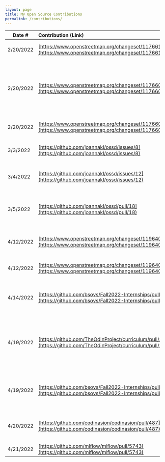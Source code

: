 ```yaml
---
layout: page
title: My Open Source Contributions
permalink: /contributions/
---
```


<!--
Type of the contribution should be "Wikipedia edit", "OpenStreet Map feature", "Documentation", "Course website", "Blog",
"Browser Add-on", etc.

The description should include a brief summary of what you did.

The link should bring us to a public page that shows your contribution. 

Replace the first row with your own contribution. 

-->





| Date #       | Contribution (Link)  | Type  | Description |
|--------------|:---------------------|:------|:------------|
| 2/20/2022    | [https://www.openstreetmap.org/changeset/117661072](https://www.openstreetmap.org/changeset/117661072)| OpenStreet Map feature |I added names to two stores |
| 2/20/2022    | [https://www.openstreetmap.org/changeset/117660806](https://www.openstreetmap.org/changeset/117660806)| OpenStreet Map feature |I added the address, phone number, email, website, building type, and animal shelter type to SAVE - A Friend to Homeless Animals |
| 2/20/2022    | [https://www.openstreetmap.org/changeset/117660540](https://www.openstreetmap.org/changeset/117660540)| OpenStreet Map feature |I added the name to a farm  |
| 3/3/2022    | [https://github.com/joannakl/ossd/issues/8](https://github.com/joannakl/ossd/issues/8)| Course website |I created an issue reporting a broken link in week 6 |
| 3/4/2022    | [https://github.com/joannakl/ossd/issues/12](https://github.com/joannakl/ossd/issues/12)| Course website |I created an issue reporting a few typos in contributions.html |
| 3/5/2022     | [https://github.com/joannakl/ossd/pull/18](https://github.com/joannakl/ossd/pull/18) | Course website | Made a pull request to correct "FeeDOS" to "FreeDOS" in week 2 assignments|
| 4/12/2022    | [https://www.openstreetmap.org/changeset/119640100](https://www.openstreetmap.org/changeset/119640100)| OpenStreet Map feature |I updated hours, and added website and phone |
| 4/12/2022    | [https://www.openstreetmap.org/changeset/119640194](https://www.openstreetmap.org/changeset/119640194)| OpenStreet Map feature |I updated hours, and added the address and website for a cafe |
| 4/14/2022    | [https://github.com/bsovs/Fall2022-Internships/pull/32](https://github.com/bsovs/Fall2022-Internships/pull/32)| Fall Internship List | I made a pull request to add an internship opening which was merged |
| 4/19/2022    | [https://github.com/TheOdinProject/curriculum/pull/24055](https://github.com/TheOdinProject/curriculum/pull/24055)| The Odin Project | I claimed an issue to work on updating the README.md layout and fixing paths, and opened a pull request. Update: merged!|
| 4/19/2022    | [https://github.com/bsovs/Fall2022-Internships/pull/34](https://github.com/bsovs/Fall2022-Internships/pull/34)| Fall Internship List | Added two internship openings and specified position type for existing opening |
| 4/20/2022    | [https://github.com/codinasion/codinasion/pull/487](https://github.com/codinasion/codinasion/pull/487)| Codinasion | Added implementation of swap without third variable in java |
| 4/21/2022    | [https://github.com/mlflow/mlflow/pull/5743](https://github.com/mlflow/mlflow/pull/5743)| mlflow | Fixed a handful of typos |